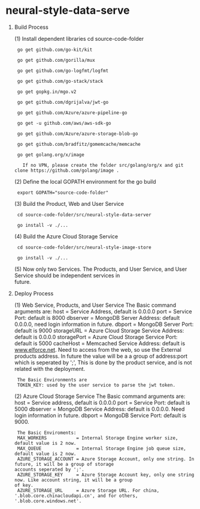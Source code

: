 # neural-style-data-serve

1. Build Process

   (1) Install dependent libraries
   		cd source-code-folder
			
   		go get github.com/go-kit/kit
			
		go get github.com/gorilla/mux
			
		go get github.com/go-logfmt/logfmt
			
		go get github.com/go-stack/stack
		
		go get gopkg.in/mgo.v2
		
		go get github.com/dgrijalva/jwt-go
		
		go get github.com/Azure/azure-pipeline-go
		
		go get -u github.com/aws/aws-sdk-go
		
		go get github.com/Azure/azure-storage-blob-go
		
		go get github.com/bradfitz/gomemcache/memcache
		
		go get golang.org/x/image
		
          If no VPN, please create the folder src/golang/org/x and git clone https://github.com/golang/image .
		
	 (2) Define the local GOPATH environment for the go build
	 
	    export GOPATH="source-code-folder"
			
	 (3) Build the Product, Web and User Service
	 
	    cd source-code-folder/src/neural-style-data-server
	    
	    go install -v ./...
	    
	 (4) Build the Azure Cloud Storage Service
	 
	    cd source-code-folder/src/neural-style-image-store
	    
	    go install -v ./...
	    
			 
	 (5) Now only two Services. The Products, and User Service, and User Service should be independent services in 	   
	     future.
	 
2.  Deploy Process
    
	 (1) Web Service, Products, and User Service
	     The Basic command arguments are: 
	     host          = Service Address, default is 0.0.0.0
	     port          = Service Port: default is 8000
	     dbserver      = MongoDB Server Address: default 0.0.0.0, need login information in future.
	     dbport        = MongoDB Server Port: default is 9000
	     storageURL    = Azure Cloud Storage Service Address: default is 0.0.0.0
	     storagePort   = Azure Cloud Storage Service Port: default is 5000
	     cacheHost     = Memcached Service Address: default is www.elforce.net. Need to access from the web, so use the 
	         	     External products address. In future the value will be a a group of address:port which is 
			     seperated by ';', This is done by the product service, and is not related with the deployment.
			     
	     The Basic Environments are 
	     TOKEN_KEY: used by the user service to parse the jwt token.
	 (2) Azure Cloud Storage Service
	     The Basic command arguments are:
	     host         = Service address, default is 0.0.0.0
	     port         = Service Port: default is 5000
	     dbserver     = MongoDB Service Address: default is 0.0.0.0. Need login information in future.
	     dbport       = MongoDB Service Port: default is 9000.
	     
	     The Basic Enviroments: 
	     MAX_WORKERS           = Internal Storage Engine worker size, default value is 2 now.
	     MAX_QUEUE             = Internal Storage Engine job queue size, default value is 2 now.
	     AZURE_STORAGE_ACCOUNT = Azure Storage Account, only one string. In future, it will be a group of storage  					     accounts seperated by ';'. 
	     AZURE_STORAGE_KEY     = Azure Storage Account key, only one string now. Like account string, it will be a group  					   of key.
	     AZURE_STORAGE_URL     = Azure Storage URL. For china, '.blob.core.chinacloudapi.cn', and for others, 					     '.blob.core.windows.net'.
	
	
